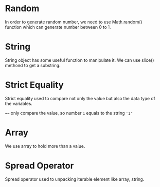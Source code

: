 # Random

In order to generate random number, we need to use Math.random() function which can generate number between 0 to 1.

# String

String object has some useful function to manipulate it. We can use slice() methond to get a substring.

# Strict Equality

Strict equality used to compare not only the value but also the data type of the variables.

`==` only compare the value, so number `1` equals to the string `'1'`

# Array

We use array to hold more than a value. 

# Spread Operator

Spread operator used to unpacking iterable element like array, string.